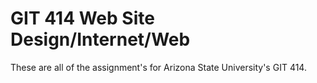 # GIT 414 Web Site Design/Internet/Web

These are all of the assignment's for Arizona State University's GIT 414.
